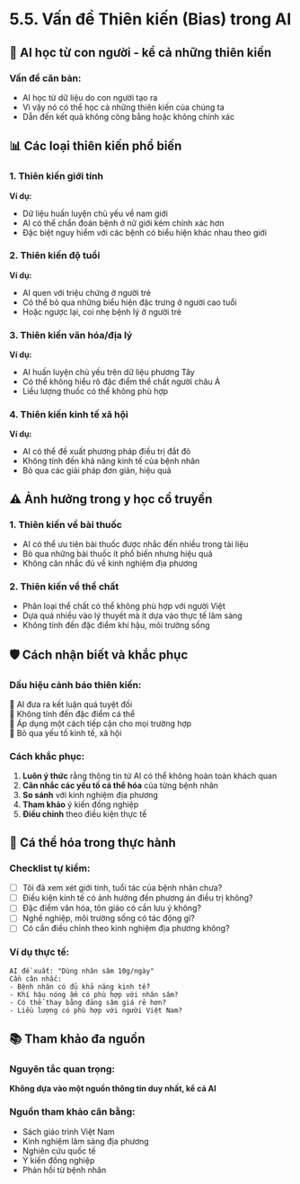 # 5.5. Vấn đề Thiên kiến (Bias) trong AI

## 🤖 **AI học từ con người - kể cả những thiên kiến**

### **Vấn đề căn bản:**

- AI học từ dữ liệu do con người tạo ra
- Vì vậy nó có thể học cả những thiên kiến của chúng ta
- Dẫn đến kết quả không công bằng hoặc không chính xác

## 📊 **Các loại thiên kiến phổ biến**

### **1. Thiên kiến giới tính**

**Ví dụ:**

- Dữ liệu huấn luyện chủ yếu về nam giới
- AI có thể chẩn đoán bệnh ở nữ giới kém chính xác hơn
- Đặc biệt nguy hiểm với các bệnh có biểu hiện khác nhau theo giới

### **2. Thiên kiến độ tuổi**

**Ví dụ:**

- AI quen với triệu chứng ở người trẻ
- Có thể bỏ qua những biểu hiện đặc trưng ở người cao tuổi
- Hoặc ngược lại, coi nhẹ bệnh lý ở người trẻ

### **3. Thiên kiến văn hóa/địa lý**

**Ví dụ:**

- AI huấn luyện chủ yếu trên dữ liệu phương Tây
- Có thể không hiểu rõ đặc điểm thể chất người châu Á
- Liều lượng thuốc có thể không phù hợp

### **4. Thiên kiến kinh tế xã hội**

**Ví dụ:**

- AI có thể đề xuất phương pháp điều trị đắt đỏ
- Không tính đến khả năng kinh tế của bệnh nhân
- Bỏ qua các giải pháp đơn giản, hiệu quả

## ⚠️ **Ảnh hưởng trong y học cổ truyền**

### **1. Thiên kiến về bài thuốc**

- AI có thể ưu tiên bài thuốc được nhắc đến nhiều trong tài liệu
- Bỏ qua những bài thuốc ít phổ biến nhưng hiệu quả
- Không cân nhắc đủ về kinh nghiệm địa phương

### **2. Thiên kiến về thể chất**

- Phân loại thể chất có thể không phù hợp với người Việt
- Dựa quá nhiều vào lý thuyết mà ít dựa vào thực tế lâm sàng
- Không tính đến đặc điểm khí hậu, môi trường sống

## 🛡️ **Cách nhận biết và khắc phục**

### **Dấu hiệu cảnh báo thiên kiến:**

🚩 AI đưa ra kết luận quá tuyệt đối  
🚩 Không tính đến đặc điểm cá thể  
🚩 Áp dụng một cách tiếp cận cho mọi trường hợp  
🚩 Bỏ qua yếu tố kinh tế, xã hội

### **Cách khắc phục:**

1. **Luôn ý thức** rằng thông tin từ AI có thể không hoàn toàn khách quan
2. **Cân nhắc các yếu tố cá thể hóa** của từng bệnh nhân
3. **So sánh** với kinh nghiệm địa phương
4. **Tham khảo** ý kiến đồng nghiệp
5. **Điều chỉnh** theo điều kiện thực tế

## 🎯 **Cá thể hóa trong thực hành**

### **Checklist tự kiểm:**

- [ ] Tôi đã xem xét giới tính, tuổi tác của bệnh nhân chưa?
- [ ] Điều kiện kinh tế có ảnh hưởng đến phương án điều trị không?
- [ ] Đặc điểm văn hóa, tôn giáo có cần lưu ý không?
- [ ] Nghề nghiệp, môi trường sống có tác động gì?
- [ ] Có cần điều chỉnh theo kinh nghiệm địa phương không?

### **Ví dụ thực tế:**

```
AI đề xuất: "Dùng nhân sâm 10g/ngày"
Cần cân nhắc:
- Bệnh nhân có đủ khả năng kinh tế?
- Khí hậu nóng ẩm có phù hợp với nhân sâm?
- Có thể thay bằng đảng sâm giá rẻ hơn?
- Liều lượng có phù hợp với người Việt Nam?
```

## 📚 **Tham khảo đa nguồn**

### **Nguyên tắc quan trọng:**

**Không dựa vào một nguồn thông tin duy nhất, kể cả AI**

### **Nguồn tham khảo cân bằng:**

- Sách giáo trình Việt Nam
- Kinh nghiệm lâm sàng địa phương
- Nghiên cứu quốc tế
- Ý kiến đồng nghiệp
- Phản hồi từ bệnh nhân
